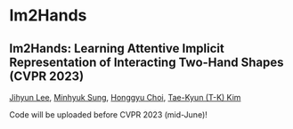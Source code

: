 # Im2Hands
## Im2Hands: Learning Attentive Implicit Representation of Interacting Two-Hand Shapes (CVPR 2023) ##

[Jihyun Lee](https://jyunlee.github.io/), [Minhyuk Sung](https://mhsung.github.io/), [Honggyu Choi](https://honggyuchoi.github.io/), [Tae-Kyun (T-K) Kim](https://sites.google.com/view/tkkim/home)

Code will be uploaded before CVPR 2023 (mid-June)!
